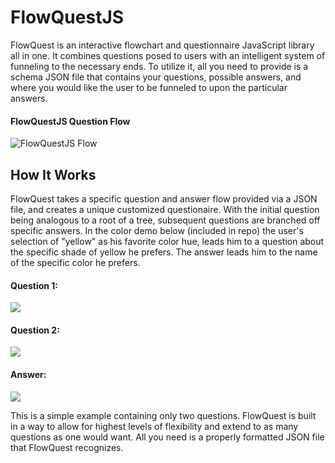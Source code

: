 # FlowQuestJS

FlowQuest is an interactive flowchart and questionnaire JavaScript library all in one. It combines questions posed to users with an intelligent system of funneling to the necessary ends. To utilize it, all you need to provide is a schema JSON file that contains your questions, possible answers, and where you would like the user to be funneled to upon the particular answers.

#### FlowQuestJS Question Flow

![FlowQuestJS Flow](http://www.aspiremedia.net/wp-content/uploads/2015/11/FlowQuest-JS-Flow.png)


## How It Works

FlowQuest takes a specific question and answer flow provided via a JSON file, and creates a unique customized questionaire. With the initial question being analogous to a root of a tree, subsequent questions are branched off specific answers. In the color demo below (included in repo) the user's selection of "yellow" as his favorite color hue, leads him to a question about the specific shade of yellow he prefers. The answer leads him to the name of the specific color he prefers.

#### Question 1:

![](http://www.aspiremedia.net/wp-content/uploads/2015/11/flowquest-color-1-e1448894342689.png)

#### Question 2:

![](http://www.aspiremedia.net/wp-content/uploads/2015/11/flowquest-color-2-e1448894426257.png)

#### Answer:

![](http://www.aspiremedia.net/wp-content/uploads/2015/11/flowquest-color-3-e1448894469132.png)

This is a simple example containing only two questions. FlowQuest is built in a way to allow for highest levels of flexibility and extend to as many questions as one would want. All you need is a properly formatted JSON file that FlowQuest recognizes.
